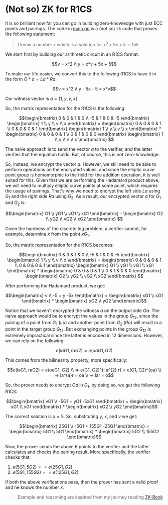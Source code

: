 # (Not so) ZK for R1CS

It is so brilliant how far you can go in building zero-knowledge with just ECC points and pairings. The code in [main.go](./main.go) is a (not so) zk code that proves the following statement:
> I know a number `x` which is a solution for $x^3 + 5x + 5 = 155$

We start first by building our arithmetic circuit in an R1CS format:
```math
v = x^2 \\
y = x*v + 5x + 5
```
To make our life easier, we convert this to the following R1CS to have it in the form $O*a = La * Ra$:
```math
v = x^2 \\
y - 5x - 5 = x*v
```
Our witness vector is $a = [1, y, v, x]$

So, the matrix representation for the R1CS is the following:
```math 
\begin{bmatrix} 0 & 0 & 1 & 0 \\ -5 & 1 & 0 & -5 \end{bmatrix} \begin{bmatrix} 1 \\ y \\ v \\ x \end{bmatrix} = \begin{bmatrix} 0 & 0 & 0 & 1 \\ 0 & 0 & 0 & 1 \end{bmatrix} \begin{bmatrix} 1 \\ y \\ v \\ x \end{bmatrix} * \begin{bmatrix} 0 & 0 & 0 & 1 \\ 0 & 1 & 0 & 0 \end{bmatrix} \begin{bmatrix} 1 \\ y \\ v \\ x \end{bmatrix} 
```

The naive approach is to send the vector $a$ to the verifier, and the latter verifies that the equation holds. But, of course, this is not zero-knowledge.

So, instead, we encrypt the vector $a$. However, we still need to be able to perform operations on the encrypted values, and since the elliptic curve point group is homomorphic to the field for the addition operation, it is well suited for this. Given that we are performing the Hadamard product above, we will need to multiply elliptic curve points at some point, which requires the usage of pairings. That's why we need to encrypt the left side $La$ using $G_1$ and the right side $Ra$ using $G_2$. As a result, our encrypted vector $a$ for $G_1$ and $G_2$ is:
```math
\begin{bmatrix} G1 \\ yG1 \\ vG1 \\ xG1 \end{bmatrix} - 
\begin{bmatrix} G2 \\ yG2 \\ vG2 \\ xG2 \end{bmatrix}

```
Given the hardness of the discrete log problem, a verifier cannot, for example, determine $x$ from the point $xG_1$.

So, the matrix representation for the R1CS becomes:
```math 
\begin{bmatrix} 0 & 0 & 1 & 0 \\ -5 & 1 & 0 & -5 \end{bmatrix} \begin{bmatrix} 1 \\ y \\ v \\ x \end{bmatrix} = \begin{bmatrix} 0 & 0 & 0 & 1 \\ 0 & 0 & 0 & 1 \end{bmatrix} \begin{bmatrix} G1 \\ yG1 \\ vG1 \\ xG1 \end{bmatrix} * \begin{bmatrix} 0 & 0 & 0 & 1 \\ 0 & 1 & 0 & 0 \end{bmatrix} \begin{bmatrix} G2 \\ yG2 \\ vG2 \\ xG2 \end{bmatrix} 
```
After performing the Hadamard product, we get:
```math
\begin{bmatrix} v \\ -5 + y -5x \end{bmatrix} = \begin{bmatrix} xG1 \\ xG1 \end{bmatrix} * \begin{bmatrix} xG2 \\ yG2 \end{bmatrix}
```
Notice that we haven't encrypted the witness $a$ on the output side $Oa$. The naive approach would be to encrypt the values in the group $G_{12}$, since the pairing of a point from $G_1$ ($La$) and another point from $G_2$ ($Ra$) will result in a point in the target group $G_{12}$. But exchanging points in the group $G_{12}$ is extremely impractical since the latter is encoded in 12 dimensions. However, we can rely on the following:
```math
e(laG1, raG2) = e(oaG1, G2)
```
This comes from the bilinearity property, more specifically:
```math
e(laG1, raG2) = e(oaG1, G2) \\
=> e(G1, G2)^{l a^{2} r} = e(G1, G2)^{oa} \\
=> la^{a}r = oa \\
=> lar = o
```
So, the prover needs to encrypt $Oa$ in $G_1$. by doing so, we get the following R1CS:
```math
\begin{bmatrix} vG1 \\ -5G1 + yG1 -5xG1 \end{bmatrix} = \begin{bmatrix} xG1 \\ xG1 \end{bmatrix} * \begin{bmatrix} xG2 \\ yG2 \end{bmatrix}
```
The correct solution is $x = 5$. So, substituting $y$, $x$, and $v$ we get:
```math
\begin{bmatrix} 25G1 \\ -5G1 + 155G1 -25G1 \end{bmatrix} = \begin{bmatrix} 5G1 \\ 5G1 \end{bmatrix} * \begin{bmatrix} 5G2 \\ 155G2 \end{bmatrix}
```

Now, the prover sends the above 6 points to the verifier and the latter calculates and checks the pairing result. More specifically, the verifier checks that:
1. $e(5G1, 5G2) == e(25G1, G2)$
2. $e(5G1, 155G2) == e(125G1, G2)$

If both the above verifications pass, then the prover has sent a valid proof and he knows the number $x$.

> Example and reasoning are inspired from my journey reading [ZK-Book](https://rareskills.io/zk-book)

